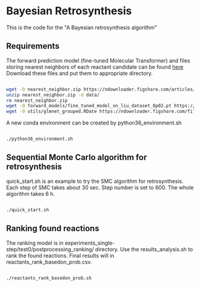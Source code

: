 # Bayesian Retrosynthesis

This is the code for the "A Bayesian retrosynthesis algorithm"

## Requirements

The forward prediction model (fine-tuned Molecular Transformer) and files storing nearest neighbors of each reactant candidate can be found [here](https://figshare.com/projects/bayesian_retro/76935)
Download these files and put them to appropriate directory.
```bash

wget -O nearest_neighbor.zip https://ndownloader.figshare.com/articles/11954913/versions/1
unzip nearest_neighbor.zip -d data/
rm nearest_neighbor.zip
wget -O forward_models/fine_tuned_model_on_liu_dataset_0p02.pt https://ndownloader.figshare.com/files/21945630
wget -O utils/glmnet_grouped.RDate https://ndownloader.figshare.com/files/21947469
```

A new conda environment can be created by python36_environment.sh
```bash

./python36_environment.sh
```

## Sequential Monte Carlo algorithm for retrosynthesis

quick_start.sh is an example to try the SMC algorithm for retrosynthesis.
Each step of SMC takes about 30 sec. Step number is set to 600. The whole algorithm takes 6 h.
```bash

./quick_start.sh
```
## Ranking found reactions

The ranking model is in experiments_single-step/test0/postprocessing_ranking/ directory.
Use the results_analysis.sh to rank the found reactions. Final results will in reactants_rank_basedon_prob.csv.
```bash

./reactants_rank_basedon_prob.sh
```

